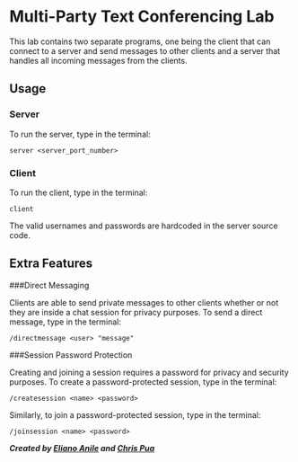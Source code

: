 # Multi-Party Text Conferencing Lab

This lab contains two separate programs, one being the client that can connect to a server and send messages to other clients and a server that handles all incoming messages from the clients.


## Usage


### Server

To run the server, type in the terminal:

```
server <server_port_number>
```

### Client

To run the client, type in the terminal:

```
client
```

The valid usernames and passwords are hardcoded in the server source code.


## Extra Features

###Direct Messaging

Clients are able to send private messages to other clients whether or not they are inside a chat session for privacy purposes. To send a direct message, type in the terminal:

```
/directmessage <user> "message"
```

###Session Password Protection

Creating and joining a session requires a password for privacy and security purposes. To create a password-protected session, type in the terminal:

```
/createsession <name> <password>
```

Similarly, to join a password-protected session, type in the terminal:

```
/joinsession <name> <password>
```


**_Created by [Eliano Anile](https://github.com/eanile) and [Chris Pua](https://github.com/PuaChris)_**

